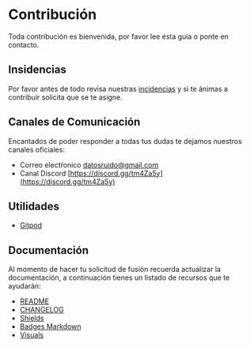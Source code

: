# Contribución

Toda contribución es bienvenida, por favor lee ésta guía o ponte en contacto.

## Insidencias

Por favor antes de todo revisa nuestras [incidencias](https://github.com/datosruido/recolector/issues) y si te ánimas a contribuir solicita que se te asigne.

## Canales de Comunicación

Encantados de poder responder a todas tus dudas te dejamos nuestros canales oficiales:

* Correo electŕonico [datosruido@gmail.com](mailto:datosruido@gmail.com)
* Canal Discord [https://discord.gg/tm4Za5y](https://discord.gg/tm4Za5y)

## Utilidades

* [Gitpod](https://www.gitpod.io/)

## Documentación

Al momento de hacer tu solicitud de fusión recuerda actualizar la documentación, a continuación tienes un listado de recursos que te ayudarán:

* [README](https://www.makeareadme.com/)
* [CHANGELOG](https://keepachangelog.com/es-ES/1.0.0/)
* [Shields](https://shields.io/)
* [Badges Markdown](https://github.com/Ileriayo/markdown-badges/blob/master/README.md)
* [Visuals](https://asciinema.org/)
